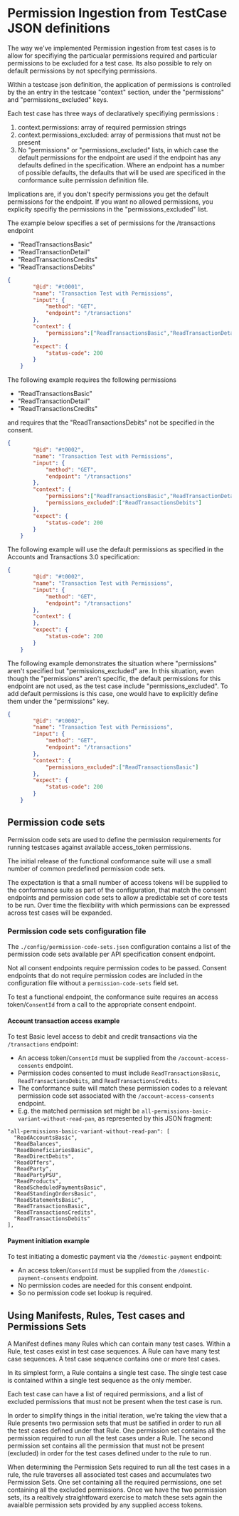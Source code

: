 # Permission Ingestion from TestCase JSON definitions

The way we've implemented Permission ingestion from test cases is to allow for specifiying the particualar permissions required and particular permissions to be excluded for a test case. Its also possible to rely on default permissions by not specifying permissions.

Within a testcase json definition, the application of permissions is controlled by the an entry in the testcase "context" section, under the "permissions" and "permissions_excluded" keys.

Each test case has three ways of declaratively specifiying permissions :

1. context.permissions: array of required permission strings
2. context.permissions_excluded: array of permissions that must not be present
3. No "permissions" or "permissions_excluded" lists, in which case the default permissions for the endpoint are used if the endpoint has any defaults defined in the specification. Where an endpoint has a number of possible defaults, the defaults that will be used are specificed in the conformance suite permission definition file.

Implications are, if you don't specify permissions you get the default permissions for the endpoint. If you want no allowed permissions, you explicity specifiy the permissions in the "permissions_excluded" list.

The example below specifies a set of permissions for the /transactions endpoint

- "ReadTransactionsBasic"
- "ReadTransactionDetail"
- "ReadTransactionsCredits"
- "ReadTransactionsDebits"

```json
{
        "@id": "#t0001",
        "name": "Transaction Test with Permissions",
        "input": {
            "method": "GET",
            "endpoint": "/transactions"
        },
        "context": {
            "permissions":["ReadTransactionsBasic","ReadTransactionDetail","ReadTransactionsCredits","ReadTransactionsDebits"]
        },
        "expect": {
            "status-code": 200
        }
    }
```

The following example requires the following permissions

- "ReadTransactionsBasic"
- "ReadTransactionDetail"
- "ReadTransactionsCredits"

and requires that the "ReadTransactionsDebits" not be specified in the consent.

```json
{
        "@id": "#t0002",
        "name": "Transaction Test with Permissions",
        "input": {
            "method": "GET",
            "endpoint": "/transactions"
        },
        "context": {
            "permissions":["ReadTransactionsBasic","ReadTransactionDetail","ReadTransactionsCredits"],
            "permissions_excluded":["ReadTransactionsDebits"]
        },
        "expect": {
            "status-code": 200
        }
    }
```

The following example will use the default permissions as specified in the Accounts and Transactions 3.0 specification:

```json
{
        "@id": "#t0002",
        "name": "Transaction Test with Permissions",
        "input": {
            "method": "GET",
            "endpoint": "/transactions"
        },
        "context": {
        },
        "expect": {
            "status-code": 200
        }
    }
```

The following example demonstrates the situation where "permissions" aren't specified but "permissions_excluded" are. In this situation, even though the "permissions" aren't specific, the default permissions for this endpoint are not used, as the test case include "permissions_excluded". To add default permissions is this case, one would have to explicitly define them under the "permissions" key.

```json
{
        "@id": "#t0002",
        "name": "Transaction Test with Permissions",
        "input": {
            "method": "GET",
            "endpoint": "/transactions"
        },
        "context": {
            "permissions_excluded":["ReadTransactionsBasic"]
        },
        "expect": {
            "status-code": 200
        }
    }
```


## Permission code sets

Permission code sets are used to define the permission requirements for running testcases against available access_token permissions.

The initial release of the functional conformance suite will use a small number of common predefined permission code sets.

The expectation is that a small number of access tokens will be supplied to the
conformance suite as part of the configuration, that match the consent endpoints
and permission code sets to allow a predictable set of core tests to be run.
Over time the flexibility with which permissions can be expressed across test cases will be expanded.

### Permission code sets configuration file

The `./config/permission-code-sets.json` configuration contains a list of the
permission code sets available per API specification consent endpoint.

Not all consent endpoints require permission codes to be passed. Consent
endpoints that do not require permission codes are included in the configuration file without a
`permission-code-sets` field set.

To test a functional endpoint, the conformance suite requires an
access token/`ConsentId` from a call to the appropriate consent endpoint.

#### Account transaction access example

To test Basic level access to debit and credit transactions via
the `/transactions` endpoint:
- An access token/`ConsentId` must be supplied from the
  `/account-access-consents` endpoint.
- Permission codes consented to must include `ReadTransactionsBasic`,
  `ReadTransactionsDebits`, and `ReadTransactionsCredits`.
- The conformance suite will match these permission codes to a relevant
  permission code set associated with the `/account-access-consents` endpoint.
- E.g. the matched permission set might be `all-permissions-basic-variant-without-read-pan`,
  as represented by this JSON fragment:

```
"all-permissions-basic-variant-without-read-pan": [
  "ReadAccountsBasic",
  "ReadBalances",
  "ReadBeneficiariesBasic",
  "ReadDirectDebits",
  "ReadOffers",
  "ReadParty",
  "ReadPartyPSU",
  "ReadProducts",
  "ReadScheduledPaymentsBasic",
  "ReadStandingOrdersBasic",
  "ReadStatementsBasic",
  "ReadTransactionsBasic",
  "ReadTransactionsCredits",
  "ReadTransactionsDebits"
],
```

#### Payment initiation example

To test initiating a domestic payment via the `/domestic-payment` endpoint:
- An access token/`ConsentId` must be supplied from the `/domestic-payment-consents` endpoint.
- No permission codes are needed for this consent endpoint.
- So no permission code set lookup is required.

## Using Manifests, Rules, Test cases and Permissions Sets

A Manifest defines many Rules which can contain many test cases. Within a Rule, test cases exist in test case sequences. A Rule can have many test case sequences.  A test case sequence contains one or more test cases.

In its simplest form, a Rule contains a single test case. The single test case is contained within a single test sequence as the only member.

Each test case can have a list of required permissions, and a list of excluded permissions that must not be present when the test case is run.

In order to simplify things in the initial iteration, we're taking the view that a Rule presents two permission sets that must be satified in order to run all the test cases defined under that Rule. One permission set contains all the permission required to run all the test cases under a Rule. The second permission set contains all the permission that must not be present (excluded) in order for the test cases defined under to the rule to run.

When determining the Permission Sets required to run all the test cases in a rule, the rule traverses all associated test cases and accumulates two Permission Sets. One set containing all the required permissions, one set containing all the excluded permissions. Once we have the two permission sets, its a realtively straightfoward exercise to match these sets again the avaialble permission sets provided by any supplied access tokens.
